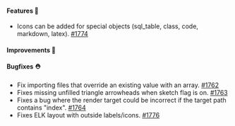 #### Features 🚀

- Icons can be added for special objects (sql_table, class, code, markdown, latex). [#1774](https://github.com/terrastruct/d2/pull/1774)

#### Improvements 🧹

#### Bugfixes ⛑️

- Fix importing files that override an existing value with an array. [#1762](https://github.com/terrastruct/d2/pull/1762)
- Fixes missing unfilled triangle arrowheads when sketch flag is on. [#1763](https://github.com/terrastruct/d2/pull/1763)
- Fixes a bug where the render target could be incorrect if the target path contains "index". [#1764](https://github.com/terrastruct/d2/pull/1764)
- Fixes ELK layout with outside labels/icons. [#1776](https://github.com/terrastruct/d2/pull/1776)
